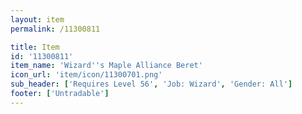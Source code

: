 ```yaml
---
layout: item
permalink: /11300811

title: Item
id: '11300811'
item_name: 'Wizard''s Maple Alliance Beret'
icon_url: 'item/icon/11300701.png'
sub_header: ['Requires Level 56', 'Job: Wizard', 'Gender: All']
footer: ['Untradable']
---
```


